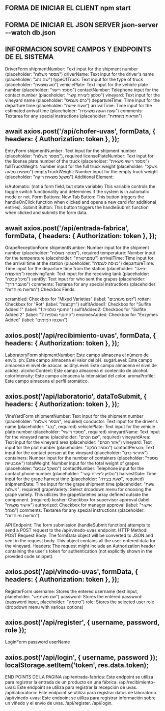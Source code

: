 FORMA DE INICIAR EL CLIENT
npm start
-------------------------------
FORMA DE INICIAR EL JSON SERVER
json-server --watch db.json
-------------------------------





INFORMACION SOVRE CAMPOS Y ENDPOINTS DE EL SISTEMA
---------------------------
DriverForm
shipmentNumber: Text input for the shipment number (placeholder: "מספר משלוח")
driverName: Text input for the driver's name (placeholder: "שם נהג")
typeOfTruck: Text input for the type of truck (placeholder: "סוג משאית")
vehiclePlate: Text input for the vehicle plate number (placeholder: "מספר רישוי")
contactNumber: Telephone input for the contact number (placeholder: "טלפון ליצירת קשר")
vineyard: Text input for the vineyard name (placeholder: "כרם מעמיס")
departureTime: Time input for the departure time (placeholder: "שעת יציאה")
arrivalTime: Time input for the estimated arrival time (placeholder: "שעת הגעה משוערת")
comments: Textarea for any special instructions (placeholder: "הודאות מיוחדות")

await axios.post('/api/chofer-uvas', formData, {
headers: { Authorization: token },
});
--------------------------
EntryForm
shipmentNumber: Text input for the shipment number (placeholder: "מספר משלוח"), required
licensePlateNumber: Text input for the license plate number of the truck (placeholder: "מספר רישוי משאית")
fullTruckWeight: Number input for the full truck weight (placeholder: "משקל משאית מלאה")
emptyTruckWeight: Number input for the empty truck weight (placeholder: "משקל משאית ריקה")
Additional Element:

isAutomatic: (not a form field, but state variable) This variable controls the toggle switch functionality and determines if the system is in automatic mode or not.
Form Buttons:
New Tab Button: This button triggers the handleOnClick function when clicked and opens a new card (for additional entries).
Submit Button: This button triggers the handleSubmit function when clicked and submits the form data.

await axios.post('/api/entrada-fabrica', formData, {
headers: { Authorization: token },
});
---------------------------
GrapeReceptionForm
shipmentNumber: Number input for the shipment number (placeholder: "מספר משלוח"), required
temperature: Number input for the temperature (placeholder: "טֶמפֶּרָטוּרָה")
arrivalTime: Time input for the arrival time at the station (placeholder: "כניסה לעמדה")
departureTime: Time input for the departure time from the station (placeholder: "יציאה מהעמדה")
receivingTank: Text input for the receiving tank (placeholder: "מיכל קבלה")
sentBy: Text input for who sent the grapes (placeholder: "מועבר דרך")
comments: Textarea for any special instructions (placeholder: "הודאות מיוחדות")
Checkbox Fields:

scrambled: Checkbox for "Mixed Varieties" (label: "זנים מעורבים")
rotten: Checkbox for "Rot" (label: "רקבונות")
sulfitAdded1: Checkbox for "Sulfite Added 1" (label: "התוסף סולפית 1")
sulfitAdded2: Checkbox for "Sulfite Added 2" (label: "התוסף סולפית 2")
ensimesAdded: Checkbox for "Enzymes Added" (label: "הוכנסו הנזימים")

axios.post('/api/recibimiento-uvas', formData, {
headers: { Authorization: token },
});
---------------------------
LaboratoryForm
shipmentNumber: Este campo almacena el número de envío.
ph: Este campo almacena el valor del pH.
sugarLevel: Este campo almacena el nivel de azúcar.
acidityLevel: Este campo almacena el nivel de acidez.
alcoholContent: Este campo almacena el contenido de alcohol.
colorIntensity: Este campo almacena la intensidad del color.
aromaProfile: Este campo almacena el perfil aromático.

axios.post('/api/laboratorio', dataToSubmit, {
headers: { Authorization: token },
});
---------------------------
VineYardForm
shipmentNumber: Text input for the shipment number (placeholder: "מספר משלוח", required)
conductor: Text input for the driver's name (placeholder: "נֶהָג", required)
vehiclePlate: Text input for the vehicle plate number (placeholder: "מספר רישוי", required)
vineyardName: Text input for the vineyard name (placeholder: "שם הכרם", required)
vineyardArea: Text input for the vineyard area (placeholder: "אזור הכרם")
vineyard: Text input for the plot number (placeholder: "מספר חלקה")
contactPerson: Text input for the contact person at the vineyard (placeholder: "אחראי כרם")
containers: Number input for the number of containers (placeholder: "מספר אמבטיות")
totalWeight: Number input for the total weight of grapes (placeholder: "משקל ענבים")
contactNumber: Telephone input for the contact phone number (placeholder: "טלפון ליצירת קשר")
harvestDate: Time input for the grape harvest time (placeholder: "שעת בצירה", required)
shipmentDate: Time input for the grape shipment time (placeholder: "שעת משלוח", required)
grapeVariety: Select dropdown menu for choosing the grape variety. This utilizes the grapeVarieties array defined outside the component. (required)
kosher: Checkbox for supervisor approval (label: "אישור משגיח")
authorized: Checkbox for manager approval (label: "אישור מנהל")
comments: Textarea for any special instructions (placeholder: "הודאות מיוחדות")

API Endpoint:
The form submission (handleSubmit function) attempts to send a POST request to the /api/vinedo-uvas endpoint. 
HTTP Method: POST
Request Body: The formData object will be converted to JSON and sent in the request body. This object contains all the user-entered data for the vineyard.
Headers: The request might include an Authorization header containing the user's token for authentication (not explicitly shown in the provided code snippet).

axios.post('/api/vinedo-uvas', formData, {
headers: { Authorization: token },
});
-------------------------------------
RegisterForm
username: Stores the entered username (text input, placeholder: "שם משתמש")
password: Stores the entered password (password input, placeholder: "סיסמה")
role: Stores the selected user role (dropdown menu with various options)

axios.post('/api/register', { username, password, role });
----------------------------------------
LoginForm
password
userName

axios.post('/api/login', { username, password });
localStorage.setItem('token', res.data.token); 
----------------------------------------
END POINTS DE LA PAGINA
/api/entrada-fabrica: Este endpoint se utiliza para registrar la entrada de un producto en una fábrica.
/api/recibimiento-uvas: Este endpoint se utiliza para registrar la recepción de uvas.
/api/laboratorio: Este endpoint se utiliza para registrar datos de laboratorio.
/api/vinedo-uvas: Este endpoint se utiliza para registrar información sobre un viñedo y el envío de uvas.
/api/register.
/api/login.